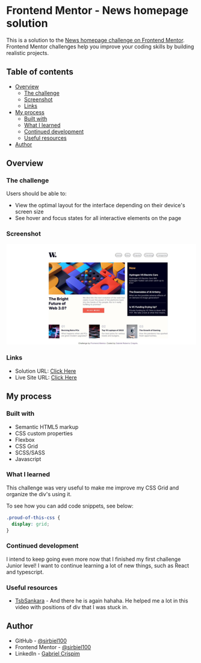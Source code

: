 # Frontend Mentor - News homepage solution

This is a solution to the [News homepage challenge on Frontend Mentor](https://www.frontendmentor.io/challenges/news-homepage-H6SWTa1MFl). Frontend Mentor challenges help you improve your coding skills by building realistic projects. 

## Table of contents

- [Overview](#overview)
  - [The challenge](#the-challenge)
  - [Screenshot](#screenshot)
  - [Links](#links)
- [My process](#my-process)
  - [Built with](#built-with)
  - [What I learned](#what-i-learned)
  - [Continued development](#continued-development)
  - [Useful resources](#useful-resources)
- [Author](#author)


## Overview

### The challenge

Users should be able to:

- View the optimal layout for the interface depending on their device's screen size
- See hover and focus states for all interactive elements on the page

### Screenshot

![Image](images/Challenge--7.jpeg)

### Links

- Solution URL: [Click Here](https://github.com/sirbiel100/Challenge--7)
- Live Site URL: [Click Here](https://sirbiel100.github.io/Challenge--7/)

## My process

### Built with

- Semantic HTML5 markup
- CSS custom properties
- Flexbox
- CSS Grid
- SCSS/SASS
- Javascript


### What I learned

This challenge was very useful to make me improve my CSS Grid and organize the div's using it. 

To see how you can add code snippets, see below:

```css
.proud-of-this-css {
  display: grid; 
}
```


### Continued development

I intend to keep going even more now that I finished my first challenge Junior level! I want to continue learning a lot of new things, such as React and typescript.


### Useful resources

- [TsbSankara](https://www.youtube.com/watch?v=gp9Ht5EKvSs&t=3336s) - And there he is again hahaha. He helped me a lot in this video with positions of div that I was stuck in.


## Author

- GitHub - [@sirbiel100](https://github.com/sirbiel100)
- Frontend Mentor - [@sirbiel100](https://www.frontendmentor.io)
- LinkedIn - [Gabriel Crispim](https://www.linkedin.com/in/gabriel-crispim-5b6945221/)

